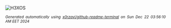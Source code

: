 <div align="justify">
<picture>
    <source media="(prefers-color-scheme: dark)" srcset="https://i.ibb.co/z7YZtg5/output-gif.gif">
    <source media="(prefers-color-scheme: light)" srcset="https://i.ibb.co/z7YZtg5/output-gif.gif">
    <img alt="H3XOS" src="https://i.ibb.co/z7YZtg5/output-gif.gif">
</picture>

<sub><i>Generated automatically using [x0rzavi/github-readme-terminal](https://github.com/x0rzavi/github-readme-terminal) on Sun Dec 22 03:56:10 AM EET 2024</i></sub>
</div>